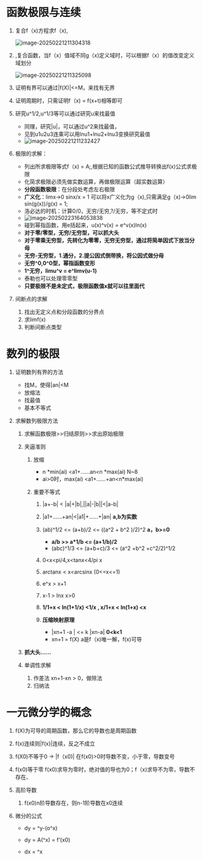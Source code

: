 # 函数极限与连续

1. 复合f（x)方程求f（x),

   ![image-20250221211304318](C:\Users\27545\AppData\Roaming\Typora\typora-user-images\image-20250221211304318.png)

2. ,复合函数，当f（x）值域不同g（x)定义域时，可以根据f（x）的值改变定义域划分

   ![image-20250221211325098](C:\Users\27545\AppData\Roaming\Typora\typora-user-images\image-20250221211325098.png)

3. 证明有界可以通过|f(X)|<=M，来找有无界

4. 证明周期时，只需证明f（x) = f(x+t)相等即可

5. 研究u^1/2,u^1/3等可以通过研究u来找最值

   - 同理，研究|u|，可以通过u^2来找最值，
   - 见到u1u2u3连乘可以用lnu1+lnu2+lnu3变换研究最值
   - ![image-20250221211232427](C:\Users\27545\AppData\Roaming\Typora\typora-user-images\image-20250221211232427.png)

6. 极限的求解：

   - 列出所求极限等式f（x)  = A;,根据已知的函数公式推导转换出f(x)公式求极限
   - 化简求极限必须先做实数运算，再做极限运算（超实数运算）
   - **分段函数极限**：在分段处考虑左右极限
   - **广义化**：limx->0 sinx/x = 1 可以将x广义化为g（x),只需满足g（x)->0lim sin(g(x))/g(x) = 1;
   - 洛必达的时机：计算0/0，无穷/无穷,?/无穷，等不定式时
   - ![image-20250223164053838](C:\Users\27545\AppData\Roaming\Typora\typora-user-images\image-20250223164053838.png)
   - 碰到幂指函数，用e括起来，u(x)^v(x) = e^v(x)ln(x)
   - **对于零/零型，无穷/无穷型，可以抓大头**
   - **对于零乘无穷型，先转化为零零，无穷无穷型，通过将简单因式下放当分母**
   - **无穷-无穷型，1.通分，2.提公因式倒带换，将公因式做分母**
   - **无穷^0,0^0型，幂指函数变形**
   - **1^无穷，limu^v = e^limv(u-1)**
   - 泰勒也可以处理零零型
   - **只要极限不是未定式，极限函数值x就可以往里面代**

7. 间断点的求解

   1. 找出无定义点和分段函数的分界点
   2. 求limf(x)
   3. 判断间断点类型

# 数列的极限

1. 证明数列有界的方法
   - 找M，使得|an|<M
   - 放缩法
   - 找最值
   - 基本不等式
   
2. 求解数列极限方法
   1. 求解函数极限>>归结原则>>求出原始极限
   
   2. 夹逼准则
      1. 放缩
         - n *min(ai) <a1+……an<n *max(ai) N~8
         - ai>0时，max(ai) <a1+……+an<n*max(ai)
   
      2. 重要不等式
         1. |a+-b| < |a|+|b|,||a|-|b||<|a-b|    
   
         1. |a1+……+an|<|a1|+……+|an|   **a,b为实数**
         2. (ab)^1/2   <=  (a+b)/2   <= ((a^2 + b^2  )/2)^2 **a，b>=0**
            - **a/b  >>   a*1/b <= (a+1/b)/2**
            - (abc)^1/3   <= (a+b+c)/3 <= (a^2 +b^2 +c^2/2)^1/2
         3. 0<x<pi/4,x<tanx<4/pi x
         4. arctanx < x<arcsinx (0<=x<=1)
         5. e^x > x+1
         6. x-1 > lnx x>0
         7. **1/1+x < ln(1+1/x) <1/x  ,   x/1+x  < ln(1+x) <x**
         8. **压缩映射原理**
            - |xn+1 -a | <= k |xn-a| **0<k<1**
            - xn+1 = f(X) a是f（x)唯一解，f(x)可导
   
   3. **抓大头……**
   
   4. 单调性求解
   
      1. 作差法 xn+1-xn > 0，做除法
      2. 归纳法
   

# 一元微分学的概念

1. f(X)为可导的周期函数，那么它的导数也是周期函数

2. f(x)连续则|f(x)|连续，反之不成立

3. f(X0)不等于0 -> |f（x0)| 在f(x0)>0时导数不变，小于零，导数变号

4. f(x0)等于零 f(x0)求导为零时，绝对值的导也为0；f（x)求导不为零，导数不存在、

5. 高阶导数

   1. f(x0)n阶导数存在，则n-1阶导数在x0连续

6. 微分的公式

   - dy = ^y-(o^x)

   - dy = A(^x) = f‘(x0)

   - dx = ^x

     